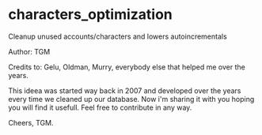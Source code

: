 characters_optimization
=======================

Cleanup unused accounts/characters and lowers autoincrementals

Author: TGM

Credits to: Gelu, Oldman, Murry, everybody else that helped me over the years.

This ideea was started way back in 2007 and developed over the years every time we cleaned up our database. 
Now i'm sharing it with you hoping you will find it usefull. Feel free to contribute in any way.

Cheers, TGM.